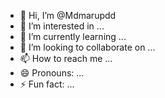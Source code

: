 - 👋 Hi, I’m @Mdmarupdd
- 👀 I’m interested in ...
- 🌱 I’m currently learning ...
- 💞️ I’m looking to collaborate on ...
- 📫 How to reach me ...
- 😄 Pronouns: ...
- ⚡ Fun fact: ...

<!---
Mdmarupdd/Mdmarupdd is a ✨ special ✨ repository because its `README.md` (this file) appears on your GitHub profile.
You can click the Preview link to take a look at your changes.
--->
